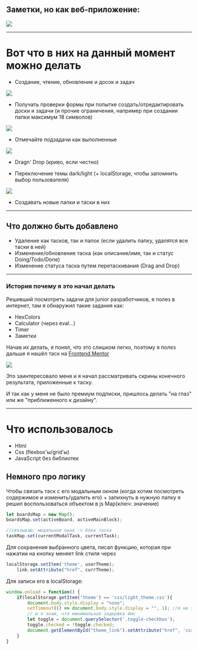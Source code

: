 ##  Заметки, но как веб-приложение: ##
![](./forReadMe_img/1.png)
*** 
#  Вот что в них на данный момент можно делать #

- Создание, чтение, обновление и досок и задач  

![](./forReadMe_img/2.png)  

- Получать проверки формы при попытке создать/отредактировать доски и задачи (и прочие ограничения, например при создании папки максимум 18 символов)  

![](./forReadMe_img/3.png)  

- Отмечайте подзадачи как выполненные  

![](./forReadMe_img/4.png)  

- Dragn' Drop (криво, если честно)  

- Переключение темы dark/light (+ localStorage, чтобы запомнить выбор пользователя)  

![](./forReadMe_img/light_theme.png)  


- Создавать новые папки и таски в них  
*** 
##  Что должно быть добавлено ##

- Удаление как тасков, так и папок (если удалить папку, удалятся все таски в ней)
- Изменение/обновление таска (как описание/имя, так и статус Doing/Todo/Done)
- Изменение статуса таска путем перетаскивания (Drag and Drop)
*** 
###  История почему я это начал делать ###

Решивший посмотреть задачи для junior разработчиков, я полез в интернет, там я обнаружил такие задания как:
- HexColors
- Calculator (через eval...)
- Timer
- Заметки

Начав их делать, я понял, что это слишком легко, поэтому я полез дальше я нашёл таск на
[Frontend Mentor](https://www.frontendmentor.io/challenges/kanban-task-management-web-app-wgQLt-HlbB)  

![](./forReadMe_img/task.png)  

Это заинтересовало меня и я начал рассматривать скрины конечного результата, приложенные к таску.  

И так как у меня не было премиум подписки, пришлось делать "на глаз" или же "приближенного к дизайну".
*** 
#  Что использовалось #  
- Html
- Css (flexbox'ы/grid'ы)
- JavaScript без библиотек 


##  Немного про логику ## 
Чтобы связать таск с его модальным окном (когда хотим посмотреть содержимое и изменить/удалить его) + запихнуть в нужную папку я решил воспользоваться объектом в js Map(ключ: значение)  

```JavaScript  
let boardsMap = new Map();
boardsMap.set(activeBoard, activeMainBlock); 
```  
```JavaScript  
//связываю: модальное окно -> блок таска
taskMap.set(currentModalTask, currentTask); 
```  


Для сохранения выбранного цвета, писал функцию, которая при нажатии на кнопку меняет link стиля через  

```JavaScript
localStorage.setItem('theme', userTheme);
    link.setAttribute("href", currTheme);
```  

Для записи его в localStorage:  

```JavaScript 
window.onload = function() {
    if(localStorage.getItem('theme') == 'css/light_theme.css'){
        document.body.style.display = "none";
        setTimeout(() => document.body.style.display = "", 1); //я не знаю как, но это убирает ненужную анимацию при f5
        // и я знаю, что минимальная задержка 4мс
        let toggle = document.querySelector('.toggle-checkbox');
        toggle.checked = !toggle.checked;
        document.getElementById("theme_link").setAttribute("href", 'css/light_theme.css');
    }
}
```